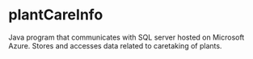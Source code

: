 # plantCareInfo

Java program  that communicates with SQL server hosted on Microsoft Azure. Stores and accesses data related to caretaking of plants.
